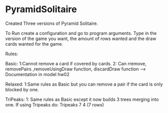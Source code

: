# PyramidSolitaire
Created Three versions of Pyramid Solitaire. 

To Run create a configuration and go to program arguments. Type in the version of the game you want, the amount of rows wanted and the draw cards wanted for the game. 

Rules: 

Basic: 
1:Cannot remove a card if covered by cards.
2: Can rremove, removePairs ,removeUsingDraw function, discardDraw function --> Documentation in model hw02

Relaxed: 
1:Same rules as Basic but you can remove a pair if the card is only blocked by one. 

TriPeaks: 
1: Same rules as Basic except it now builds 3 trees merging into one. If using Tripeaks do: Tripeaks 7 4 (7 rows)
